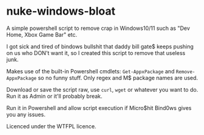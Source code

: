 # nuke-windows-bloat
A simple powershell script to remove crap in Windows10/11 such as "Dev Home, Xbox Game Bar" etc.

I got sick and tired of bindows bullshit that daddy bill gate$ keeps pushing on us who DON't want it, so I created this script to remove that useless junk.

Makes use of the built-in Powershell cmdlets: `Get-AppxPackage` and `Remove-AppxPackage` so no funny stuff. Only regex and M$ package names are used.

Download or save the script raw, use `curl`, `wget` or whatever you want to do. Run it as Admin or it'll probably break.

Run it in Powershell and allow script execution if Micro$hit Bind0ws gives you any issues.

Licenced under the WTFPL licence.
